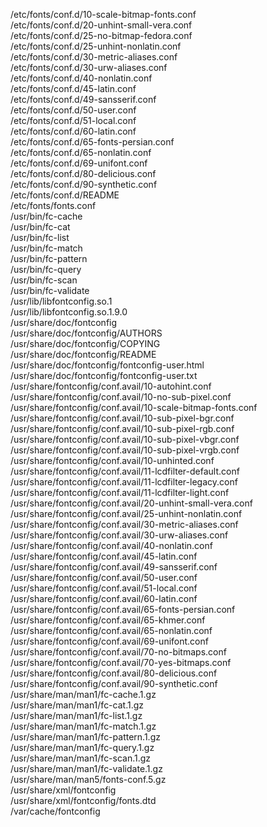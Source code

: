 /etc/fonts/conf.d/10-scale-bitmap-fonts.conf  
/etc/fonts/conf.d/20-unhint-small-vera.conf  
/etc/fonts/conf.d/25-no-bitmap-fedora.conf  
/etc/fonts/conf.d/25-unhint-nonlatin.conf  
/etc/fonts/conf.d/30-metric-aliases.conf  
/etc/fonts/conf.d/30-urw-aliases.conf  
/etc/fonts/conf.d/40-nonlatin.conf  
/etc/fonts/conf.d/45-latin.conf  
/etc/fonts/conf.d/49-sansserif.conf  
/etc/fonts/conf.d/50-user.conf  
/etc/fonts/conf.d/51-local.conf  
/etc/fonts/conf.d/60-latin.conf  
/etc/fonts/conf.d/65-fonts-persian.conf  
/etc/fonts/conf.d/65-nonlatin.conf  
/etc/fonts/conf.d/69-unifont.conf  
/etc/fonts/conf.d/80-delicious.conf  
/etc/fonts/conf.d/90-synthetic.conf  
/etc/fonts/conf.d/README  
/etc/fonts/fonts.conf  
/usr/bin/fc-cache  
/usr/bin/fc-cat  
/usr/bin/fc-list  
/usr/bin/fc-match  
/usr/bin/fc-pattern  
/usr/bin/fc-query  
/usr/bin/fc-scan  
/usr/bin/fc-validate  
/usr/lib/libfontconfig.so.1  
/usr/lib/libfontconfig.so.1.9.0  
/usr/share/doc/fontconfig  
/usr/share/doc/fontconfig/AUTHORS  
/usr/share/doc/fontconfig/COPYING  
/usr/share/doc/fontconfig/README  
/usr/share/doc/fontconfig/fontconfig-user.html  
/usr/share/doc/fontconfig/fontconfig-user.txt  
/usr/share/fontconfig/conf.avail/10-autohint.conf  
/usr/share/fontconfig/conf.avail/10-no-sub-pixel.conf  
/usr/share/fontconfig/conf.avail/10-scale-bitmap-fonts.conf  
/usr/share/fontconfig/conf.avail/10-sub-pixel-bgr.conf  
/usr/share/fontconfig/conf.avail/10-sub-pixel-rgb.conf  
/usr/share/fontconfig/conf.avail/10-sub-pixel-vbgr.conf  
/usr/share/fontconfig/conf.avail/10-sub-pixel-vrgb.conf  
/usr/share/fontconfig/conf.avail/10-unhinted.conf  
/usr/share/fontconfig/conf.avail/11-lcdfilter-default.conf  
/usr/share/fontconfig/conf.avail/11-lcdfilter-legacy.conf  
/usr/share/fontconfig/conf.avail/11-lcdfilter-light.conf  
/usr/share/fontconfig/conf.avail/20-unhint-small-vera.conf  
/usr/share/fontconfig/conf.avail/25-unhint-nonlatin.conf  
/usr/share/fontconfig/conf.avail/30-metric-aliases.conf  
/usr/share/fontconfig/conf.avail/30-urw-aliases.conf  
/usr/share/fontconfig/conf.avail/40-nonlatin.conf  
/usr/share/fontconfig/conf.avail/45-latin.conf  
/usr/share/fontconfig/conf.avail/49-sansserif.conf  
/usr/share/fontconfig/conf.avail/50-user.conf  
/usr/share/fontconfig/conf.avail/51-local.conf  
/usr/share/fontconfig/conf.avail/60-latin.conf  
/usr/share/fontconfig/conf.avail/65-fonts-persian.conf  
/usr/share/fontconfig/conf.avail/65-khmer.conf  
/usr/share/fontconfig/conf.avail/65-nonlatin.conf  
/usr/share/fontconfig/conf.avail/69-unifont.conf  
/usr/share/fontconfig/conf.avail/70-no-bitmaps.conf  
/usr/share/fontconfig/conf.avail/70-yes-bitmaps.conf  
/usr/share/fontconfig/conf.avail/80-delicious.conf  
/usr/share/fontconfig/conf.avail/90-synthetic.conf  
/usr/share/man/man1/fc-cache.1.gz  
/usr/share/man/man1/fc-cat.1.gz  
/usr/share/man/man1/fc-list.1.gz  
/usr/share/man/man1/fc-match.1.gz  
/usr/share/man/man1/fc-pattern.1.gz  
/usr/share/man/man1/fc-query.1.gz  
/usr/share/man/man1/fc-scan.1.gz  
/usr/share/man/man1/fc-validate.1.gz  
/usr/share/man/man5/fonts-conf.5.gz  
/usr/share/xml/fontconfig  
/usr/share/xml/fontconfig/fonts.dtd  
/var/cache/fontconfig  
